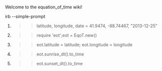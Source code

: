 Welcome to the equation_of_time wiki!

irb --simple-prompt

1. >> latitude,  longitude, date = 41.9474, -88.74467, "2013-12-25"
2. >> require 'eot';eot = EqoT.new()
3. >> eot.latitude = latitude; eot.longitude = longitude
4. >> eot.sunrise_dt().to_time
5. >> eot.sunset_dt().to_time  
